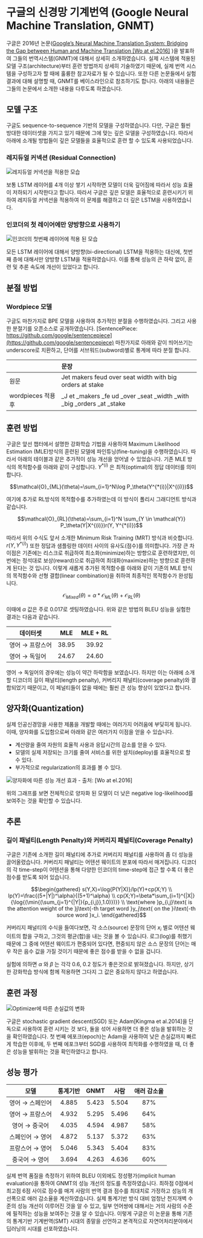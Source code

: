 # 구글의 신경망 기계번역 (Google Neural Machine Translation, GNMT)

구글은 2016년 논문([Google’s Neural Machine Translation System: Bridging the Gap between Human and Machine Translation [Wo at el.2016]](https://arxiv.org/pdf/1609.08144.pdf)
)을 발표하여 그들의 번역시스템(GNMT)에 대해서 상세히 소개하였습니다. 실제 시스템에 적용된 모델 구조(architecture)부터 훈련 방법까지 상세히 기술하였기 때문에, 실제 번역 시스템을 구성하고자 할 때에 훌륭한 참고자료가 될 수 있습니다. 또한 다른 논문들에서 실험 결과에 대해 설명할 때, GNMT를 베이스라인으로 참조하기도 합니다. 아래의 내용들은 그들의 논문에서 소개한 내용을 다루도록 하겠습니다.

## 모델 구조

구글도 sequence-to-sequence 기반의 모델을 구성하였습니다. 다만, 구글은 훨씬 방대한 데이터셋을 가지고 있기 때문에 그에 맞는 깊은 모델을 구성하였습니다. 따라서 아래에 소개될 방법들이 깊은 모델들을 효율적으로 훈련 할 수 있도록 사용되었습니다.

### 레지듀얼 커넥션 (Residual Connection)

![레지듀얼 커넥션을 적용한 모습](../assets/14-02-01.png)

보통 LSTM 레이어를 4개 이상 쌓기 시작하면 모델이 더욱 깊어짐에 따라서 성능 효율이 저하되기 시작한다고 합니다. 따라서 구글은 깊은 모델은 효율적으로 훈련시키기 위하여 레지듀얼 커넥션을 적용하여 이 문제를 해결하고 더 깊은 LSTM을 사용하였습니다.

### 인코더의 첫 레이어에만 양방향으로 사용하기

![인코더의 첫번째 레이어에 적용 된 모습](../assets/14-02-02.png)

모든 LSTM 레이어에 대해서 양방향(bi-directional) LSTM을 적용하는 대신에, 첫번째 층에 대해서만 양방향 LSTM을 적용하였습니다. 이를 통해 성능의 큰 하락 없이, 훈련 및 추론 속도에 개선이 있었다고 합니다.

## 분절 방법

### Wordpiece 모델

구글도 마찬가지로 BPE 모델을 사용하여 추가적인 분절을 수행하였습니다. 그리고 사용한 분절기를 오픈소스로 공개하였습니다. <comment> [SentencePiece: https://github.com/google/sentencepiece](https://github.com/google/sentencepiece) </comment> 마찬가지로 아래와 같이 띄어쓰기는 underscore로 치환하고, 단어를 서브워드(subword)별로 통계에 따라 분절 합니다.

||문장|
|-|:-|
|원문|Jet makers feud over seat width with big orders at stake|
|wordpieces 적용 후|_J et _makers _fe ud _over _seat _width _with _big _orders _at _stake|

## 훈련 방법

구글은 앞선 챕터에서 설명한 강화학습 기법을 사용하여 Maximum Likelihood Estimation (MLE)방식의 훈련된 모델에 파인튜닝(fine-tuning)을 수행하였습니다. 따라서 아래의 테이블과 같은 추가적이 성능 개선을 얻어낼 수 있었습니다. 기존 MLE 방식의 목적함수를 아래와 같이 구성합니다. $Y^{*(i)}$ 은 최적(optimal)의 정답 데이터를 의미합니다.

$$\mathcal{O}_{ML}(\theta)=\sum_{i=1}^N\log P_\theta(Y^{*(i)}|X^{(i)})$$

여기에 추가로 RL방식의 목적함수를 추가하였는데 이 방식이 폴리시 그래디언트 방식과 같습니다.

$$\mathcal{O}_{RL}(\theta)=\sum_{i=1}^N \sum_{Y \in \mathcal{Y}} P_\theta(Y|X^{(i)})r(Y, Y^{*(i)})$$

따라서 위의 수식도 앞서 소개한 Minimum Risk Training (MRT) 방식과 비슷합니다. $r(Y, Y^{*(i)})$ 또한 정답과 샘플링한 데이터 사이의 유사도(점수)를 의미합니다. 가장 큰 차이점은 기존에는 리스크로 취급하여 최소화(minimize)하는 방향으로 훈련하였지만, 이번에는 정석대로 보상(reward)으로 취급하여 최대화(maximize)하는 방향으로 훈련하게 된다는 것 입니다. 이렇게 새롭게 추가된 목적함수를 아래와 같이 기존의 MLE 방식의 목적함수와 선형 결합(linear combination)을 취하여 최종적인 목적함수가 완성됩니다.

$$\mathcal{O}_{Mixed}(\theta)=\alpha*\mathcal{O}_{ML}(\theta)+\mathcal{O}_{RL}(\theta)$$

이때에 $\alpha$ 값은 주로 0.017로 셋팅하였습니다. 위와 같은 방법의 BLEU 성능을 실험한 결과는 다음과 같습니다.

|데이터셋|MLE|MLE + RL|
|-|:-:|:-:|
|영어 $\rightarrow$ 프랑스어|38.95|39.92|
|영어 $\rightarrow$ 독일어|24.67|24.60|

<!--
![](../assets/14-02-03.png)
-->

영어 $\rightarrow$ 독일어의 경우에는 성능이 약간 하락함을 보였습니다. 하지만 이는 아래에 소개할 디코더의 길이 패널티(length penalty), 커버리지 패널티(coverage penalty)와 결합되었기 때문이고, 이 페널티들이 없을 때에는 훨씬 큰 성능 향상이 있었다고 합니다.

## 양자화(Quantization)

실제 인공신경망을 사용한 제품을 개발할 때에는 여러가지 어려움에 부딪히게 됩니다. 이때, 양자화를 도입함으로써 아래와 같은 여러가지 이점을 얻을 수 있습니다.

- 계산량을 줄여 자원의 효율적 사용과 응답시간의 감소를 얻을 수 있다.
- 모델의 실제 저장되는 크기를 줄여 서비스를 위한 설치(deploy)를 효율적으로 할 수 있다.
- 부가적으로 regularization의 효과를 볼 수 있다.

![양자화에 따른 성능 개선 효과 - 출처: [Wo at el.2016]](../assets/14-02-04.png)

위의 그래프를 보면 전체적으로 양자화 된 모델이 더 낮은 negative log-likelihood를 보여주는 것을 확인할 수 있습니다.

## 추론

### 길이 패널티(Length Penalty)와 커버리지 패널티(Coverage Penalty)

구글은 기존에 소개한 길이 패널티에 추가로 커버리지 패널티를 사용하여 좀 더 성능을 끌어올렸습니다. 커버리지 패널티는 어텐션 웨이트의 분포에 따라서 매겨집니다. 디코더의 각 time-step이 어텐션을 통해 다양한 인코더의 time-step에 접근 할 수록 더 좋은 점수를 받도록 되어 있습니다.

$$\begin{gathered}
s(Y,X)=\log{P(Y|X)}/lp(Y)+cp(X;Y) \\
lp(Y)=\frac{(5+|Y|)^\alpha}{(5+1)^\alpha} \\
cp(X;Y)=\beta*\sum_{i=1}^{|X|}{\log{(\min{(\sum_{j=1}^{|Y|}{p_{i,j}},1.0)})}} \\
\text{where }p_{i,j}\text{ is the attention weight of the }j\text{-th target word }y_j\text{ on the }i\text{-th source word }x_i.
\end{gathered}$$

커버리지 패널티의 수식을 들여다보면, 각 소스(source) 문장의 단어 $x_i$ 별로 어텐션 웨이트의 합을 구하고, 그것의 평균(합)을 내는 것을 볼 수 있습니다. 로그(log)를 취했기 때문에 그 중에 어텐션 웨이트가 편중되어 있다면, 편중되지 않은 소스 문장의 단어는 매우 작은 음수 값을 가질 것이기 때문에 좋은 점수를 받을 수 없을 겁니다.

실험에 의하면 $\alpha$ 와 $\beta$ 는 각각 0.6, 0.2 정도가 좋은것으로 밝혀졌습니다. 하지만, 상기한 강화학습 방식에 함께 적용하면 그다지 그 값은 중요하지 않다고 하였습니다.

## 훈련 과정

![Optimizer에 따른 손실값의 변화](../assets/14-02-05.png)

구글은 stochastic gradient descent(SGD) 또는 Adam[Kingma et al.2014]을 단독으로 사용하여 훈련 시키는 것 보다, 둘을 섞어 사용하면 더 좋은 성능을 발휘하는 것을 확인하였습니다. 첫 번째 에포크(epoch)는 Adam을 사용하여 낮은 손실값까지 빠르게 학습한 이후에, 두 번째 에포크부터 SGD를 사용하여 최적화를 수행하였을 때, 더 좋은 성능을 발휘하는 것을 확인하였다고 합니다.

## 성능 평가

|모델|통계기반|GNMT|사람|애러 감소율|
|:-:|:-:|:-:|:-:|:-:|
|영어 $\rightarrow$ 스페인어|4.885|5.423|5.504|87%|
|영어 $\rightarrow$ 프랑스어|4.932|5.295|5.496|64%|
|영어 $\rightarrow$ 중국어|4.035|4.594|4.987|58%|
|스페인어 $\rightarrow$ 영어|4.872|5.137|5.372|63%|
|프랑스어 $\rightarrow$ 영어|5.046|5.343|5.404|83%|
|중국어 $\rightarrow$ 영어|3.694|4.263|4.636|60%|

<!--
![](../assets/14-02-06.png)
-->

실제 번역 품질을 측정하기 위하여 BLEU 이외에도 정성평가(implicit human evaluation)을 통하여 GNMT의 성능 개선의 정도를 측정하였습니다. 최하점 0점에서 최고점 6점 사이로 점수를 매겨 사람의 번역 결과 점수를 최대치로 가정하고 성능의 개선폭으로 애러 감소율을 계산하였습니다. 실제 통계기반 방식 대비 엄청난 천지개벽 수준의 성능 개선이 이루어진 것을 알 수 있고, 일부 언어쌍에 대해서는 거의 사람의 수준에 필적하는 성능을 보여주는 것을 알 수 있습니다. 이렇게 구글은 이 논문을 통해 기존의 통계기반 기계번역(SMT) 시대의 종말을 선언하고 본격적으로 자연어처리분야에서 딥러닝의 시대를 선포하였습니다.
